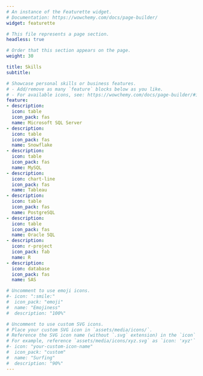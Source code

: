 ```yaml
---
# An instance of the Featurette widget.
# Documentation: https://wowchemy.com/docs/page-builder/
widget: featurette

# This file represents a page section.
headless: true

# Order that this section appears on the page.
weight: 30

title: Skills
subtitle:

# Showcase personal skills or business features.
# - Add/remove as many `feature` blocks below as you like.
# - For available icons, see: https://wowchemy.com/docs/page-builder/#icons
feature:
- description:
  icon: table
  icon_pack: fas
  name: Microsoft SQL Server
- description:
  icon: table
  icon_pack: fas
  name: Snowflake
- description:
  icon: table
  icon_pack: fas
  name: MySQL
- description:
  icon: chart-line
  icon_pack: fas
  name: Tableau
- description:
  icon: table
  icon_pack: fas
  name: PostgreSQL
- description:
  icon: table
  icon_pack: fas
  name: Oracle SQL  
- description:
  icon: r-project
  icon_pack: fab
  name: R
- description:
  icon: database
  icon_pack: fas
  name: SAS

# Uncomment to use emoji icons.
#- icon: ":smile:"
#  icon_pack: "emoji"
#  name: "Emojiness"
#  description: "100%"  

# Uncomment to use custom SVG icons.
# Place your custom SVG icon in `assets/media/icons/`.
# Reference the SVG icon name (without `.svg` extension) in the `icon` field.
# For example, reference `assets/media/icons/xyz.svg` as `icon: 'xyz'`
#- icon: "your-custom-icon-name"
#  icon_pack: "custom"
#  name: "Surfing"
#  description: "90%"
---
```

